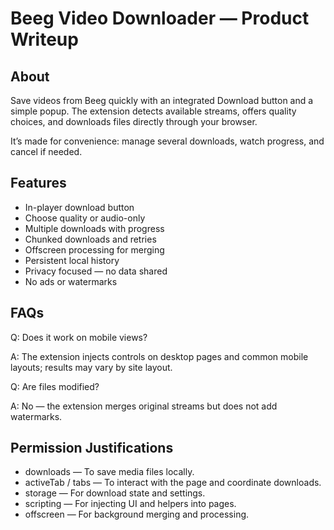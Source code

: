 # Beeg Video Downloader — Product Writeup

## About
Save videos from Beeg quickly with an integrated Download button and a simple popup. The extension detects available streams, offers quality choices, and downloads files directly through your browser.

It’s made for convenience: manage several downloads, watch progress, and cancel if needed.

## Features

- In-player download button
- Choose quality or audio-only
- Multiple downloads with progress
- Chunked downloads and retries
- Offscreen processing for merging
- Persistent local history
- Privacy focused — no data shared
- No ads or watermarks

## FAQs

Q: Does it work on mobile views?

A: The extension injects controls on desktop pages and common mobile layouts; results may vary by site layout.

Q: Are files modified?

A: No — the extension merges original streams but does not add watermarks.

## Permission Justifications

- downloads — To save media files locally.
- activeTab / tabs — To interact with the page and coordinate downloads.
- storage — For download state and settings.
- scripting — For injecting UI and helpers into pages.
- offscreen — For background merging and processing.
